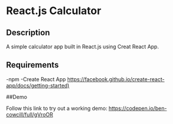 
# React.js Calculator

## Description

A simple calculator app built in React.js using Creat React App. 

## Requirements

-npm
-Create React App <https://facebook.github.io/create-react-app/docs/getting-started)>

##Demo

Follow this link to try out a working demo: <https://codepen.io/ben-cowcill/full/gVroOR>
